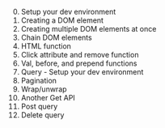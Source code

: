 0. Setup your dev environment
1. Creating a DOM element
2. Creating multiple DOM elements at once
3. Chain DOM elements
4. HTML function
5. Click attribute and remove function
6. Val, before, and prepend functions
7. Query - Setup your dev environment
8. Pagination
9. Wrap/unwrap
10. Another Get API
11. Post query
12. Delete query
